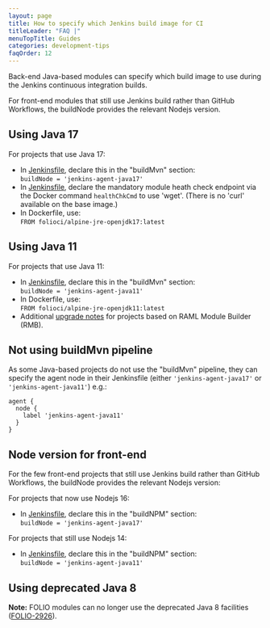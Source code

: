 ```yaml
---
layout: page
title: How to specify which Jenkins build image for CI
titleLeader: "FAQ |"
menuTopTitle: Guides
categories: development-tips
faqOrder: 12
---
```


Back-end Java-based modules can specify which build image to use during the Jenkins continuous integration builds.

For front-end modules that still use Jenkins build rather than GitHub Workflows, the buildNode provides the relevant Nodejs version.

## Using Java 17

For projects that use Java 17:

* In [Jenkinsfile](/guides/jenkinsfile/), declare this in the "buildMvn" section:\
  `buildNode = 'jenkins-agent-java17'`
* In [Jenkinsfile](/guides/jenkinsfile/), declare the mandatory module heath check endpoint via the Docker command `healthChkCmd` to use 'wget'. (There is no 'curl' available on the base image.) 
* In Dockerfile, use:\
  `FROM folioci/alpine-jre-openjdk17:latest`

## Using Java 11

For projects that use Java 11:

* In [Jenkinsfile](/guides/jenkinsfile/), declare this in the "buildMvn" section:\
  `buildNode = 'jenkins-agent-java11'`
* In Dockerfile, use:\
  `FROM folioci/alpine-jre-openjdk11:latest`
* Additional [upgrade notes](https://github.com/folio-org/raml-module-builder/blob/master/doc/upgrading.md#version-310) for projects based on RAML Module Builder (RMB).

## Not using buildMvn pipeline

As some Java-based projects do not use the "buildMvn" pipeline, they can specify the agent node in their Jenkinsfile (either `'jenkins-agent-java17'` or `'jenkins-agent-java11'`) e.g.:

```
agent {
  node {
    label 'jenkins-agent-java11'
  }
}
```

## Node version for front-end

For the few front-end projects that still use Jenkins build rather than GitHub Workflows, the buildNode provides the relevant Nodejs version:

For projects that now use Nodejs 16:

* In [Jenkinsfile](/guides/jenkinsfile/), declare this in the "buildNPM" section:\
  `buildNode = 'jenkins-agent-java17'`

For projects that still use Nodejs 14:

* In [Jenkinsfile](/guides/jenkinsfile/), declare this in the "buildNPM" section:\
  `buildNode = 'jenkins-agent-java11'`

## Using deprecated Java 8

**Note:** FOLIO modules can no longer use the deprecated Java 8 facilities ([FOLIO-2926](https://issues.folio.org/browse/FOLIO-2926)).

<div class="folio-spacer-content"></div>

